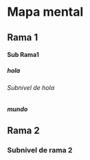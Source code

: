 # Mapa mental
## Rama 1
#### Sub Rama1
##### hola
###### Subnivel de hola
##### mundo
## Rama 2
### Subnivel de rama 2